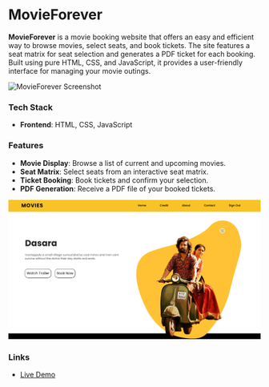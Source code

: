 # MovieForever

**MovieForever** is a movie booking website that offers an easy and efficient way to browse movies, select seats, and book tickets. The site features a seat matrix for seat selection and generates a PDF ticket for each booking. Built using pure HTML, CSS, and JavaScript, it provides a user-friendly interface for managing your movie outings.

![MovieForever Screenshot](https://github.com/umamaheshdev01/Movie-Website/blob/master/img4.png?raw=true)

### Tech Stack

- **Frontend**: HTML, CSS, JavaScript

### Features

- **Movie Display**: Browse a list of current and upcoming movies.
- **Seat Matrix**: Select seats from an interactive seat matrix.
- **Ticket Booking**: Book tickets and confirm your selection.
- **PDF Generation**: Receive a PDF file of your booked tickets.

![MovieForever Screenshot](https://github.com/umamaheshdev01/Movie-Website/blob/master/img2.png?raw=true)

### Links

- [Live Demo](https://movietickets-two.vercel.app/)
